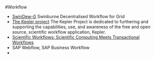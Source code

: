 #Workflow

 * [SwinDew-G](http://www.swinflow.org/swindew/grid/) Swinburne Decentralised Workflow for Grid
 * [The Kepler project](https://kepler-project.org/) The Kepler Project is dedicated to furthering and supporting the capabilities, use, and awareness of the free and open source, scientific workflow application, Kepler.
 * [Scientific Workflows: Scientific Computing Meets Transactional Workflows](http://www.csc.ncsu.edu/faculty/mpsingh/papers/databases/workflows/)
 * SAP Webflow, SAP Business Workflow
 *



